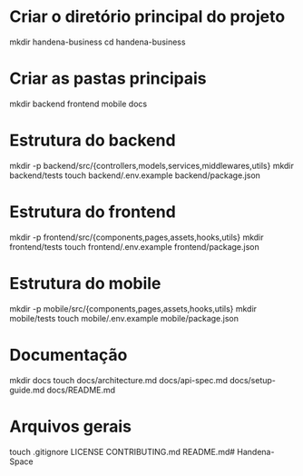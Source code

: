 # Criar o diretório principal do projeto
mkdir handena-business
cd handena-business

# Criar as pastas principais
mkdir backend frontend mobile docs

# Estrutura do backend
mkdir -p backend/src/{controllers,models,services,middlewares,utils}
mkdir backend/tests
touch backend/.env.example backend/package.json

# Estrutura do frontend
mkdir -p frontend/src/{components,pages,assets,hooks,utils}
mkdir frontend/tests
touch frontend/.env.example frontend/package.json

# Estrutura do mobile
mkdir -p mobile/src/{components,pages,assets,hooks,utils}
mkdir mobile/tests
touch mobile/.env.example mobile/package.json

# Documentação
mkdir docs
touch docs/architecture.md docs/api-spec.md docs/setup-guide.md docs/README.md

# Arquivos gerais
touch .gitignore LICENSE CONTRIBUTING.md README.md# Handena-Space